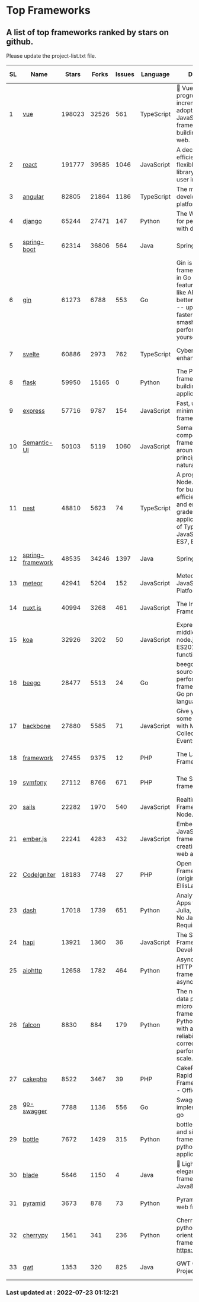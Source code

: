 # Top Frameworks
## A list of top frameworks ranked by stars on github.  
Please update the project-list.txt file.

| SL| Name  | Stars| Forks| Issues | Language | Description | Last Commit |
| --| ------| -----| ---- | ------ | -------- | ----------- | ----------- |
| 1 | [vue](https://github.com/vuejs/vue) | 198023 | 32526 | 561 | TypeScript | 🖖 Vue.js is a progressive, incrementally-adoptable JavaScript framework for building UI on the web. | 2022-07-22 03:24:39 |
| 2 | [react](https://github.com/facebook/react) | 191777 | 39585 | 1046 | JavaScript | A declarative, efficient, and flexible JavaScript library for building user interfaces. | 2022-07-22 15:24:49 |
| 3 | [angular](https://github.com/angular/angular) | 82805 | 21864 | 1186 | TypeScript | The modern web developer’s platform | 2022-07-22 18:34:00 |
| 4 | [django](https://github.com/django/django) | 65244 | 27471 | 147 | Python | The Web framework for perfectionists with deadlines. | 2022-07-22 08:09:29 |
| 5 | [spring-boot](https://github.com/spring-projects/spring-boot) | 62314 | 36806 | 564 | Java | Spring Boot | 2022-07-22 18:39:40 |
| 6 | [gin](https://github.com/gin-gonic/gin) | 61273 | 6788 | 553 | Go | Gin is a HTTP web framework written in Go (Golang). It features a Martini-like API with much better performance -- up to 40 times faster. If you need smashing performance, get yourself some Gin. | 2022-07-05 01:58:06 |
| 7 | [svelte](https://github.com/sveltejs/svelte) | 60886 | 2973 | 762 | TypeScript | Cybernetically enhanced web apps | 2022-07-19 16:02:40 |
| 8 | [flask](https://github.com/pallets/flask) | 59950 | 15165 | 0 | Python | The Python micro framework for building web applications. | 2022-07-14 21:17:38 |
| 9 | [express](https://github.com/expressjs/express) | 57716 | 9787 | 154 | JavaScript | Fast, unopinionated, minimalist web framework for node. | 2022-05-20 15:57:37 |
| 10 | [Semantic-UI](https://github.com/Semantic-Org/Semantic-UI) | 50103 | 5119 | 1060 | JavaScript | Semantic is a UI component framework based around useful principles from natural language. | 2018-10-21 20:59:02 |
| 11 | [nest](https://github.com/nestjs/nest) | 48810 | 5623 | 74 | TypeScript | A progressive Node.js framework for building efficient, scalable, and enterprise-grade server-side applications on top of TypeScript & JavaScript (ES6, ES7, ES8) 🚀 | 2022-07-21 07:52:57 |
| 12 | [spring-framework](https://github.com/spring-projects/spring-framework) | 48535 | 34246 | 1397 | Java | Spring Framework | 2022-07-22 14:15:55 |
| 13 | [meteor](https://github.com/meteor/meteor) | 42941 | 5204 | 152 | JavaScript | Meteor, the JavaScript App Platform | 2022-07-18 13:44:14 |
| 14 | [nuxt.js](https://github.com/nuxt/nuxt.js) | 40994 | 3268 | 461 | JavaScript | The Intuitive Vue(2) Framework | 2022-07-12 08:43:35 |
| 15 | [koa](https://github.com/koajs/koa) | 32926 | 3202 | 50 | JavaScript | Expressive middleware for node.js using ES2017 async functions | 2022-07-13 16:11:33 |
| 16 | [beego](https://github.com/beego/beego) | 28477 | 5513 | 24 | Go | beego is an open-source, high-performance web framework for the Go programming language. | 2022-07-19 13:52:40 |
| 17 | [backbone](https://github.com/jashkenas/backbone) | 27880 | 5585 | 71 | JavaScript | Give your JS App some Backbone with Models, Views, Collections, and Events | 2022-04-26 12:19:45 |
| 18 | [framework](https://github.com/laravel/framework) | 27455 | 9375 | 12 | PHP | The Laravel Framework. | 2022-07-22 16:17:42 |
| 19 | [symfony](https://github.com/symfony/symfony) | 27112 | 8766 | 671 | PHP | The Symfony PHP framework | 2022-07-22 16:23:13 |
| 20 | [sails](https://github.com/balderdashy/sails) | 22282 | 1970 | 540 | JavaScript | Realtime MVC Framework for Node.js | 2022-05-27 21:40:10 |
| 21 | [ember.js](https://github.com/emberjs/ember.js) | 22241 | 4283 | 432 | JavaScript | Ember.js - A JavaScript framework for creating ambitious web applications | 2022-07-15 08:57:53 |
| 22 | [CodeIgniter](https://github.com/bcit-ci/CodeIgniter) | 18183 | 7748 | 27 | PHP | Open Source PHP Framework (originally from EllisLab) | 2022-06-27 19:12:41 |
| 23 | [dash](https://github.com/plotly/dash) | 17018 | 1739 | 651 | Python | Analytical Web Apps for Python, R, Julia, and Jupyter. No JavaScript Required. | 2022-07-21 13:14:03 |
| 24 | [hapi](https://github.com/hapijs/hapi) | 13921 | 1360 | 36 | JavaScript | The Simple, Secure Framework Developers Trust | 2022-06-13 17:44:05 |
| 25 | [aiohttp](https://github.com/aio-libs/aiohttp) | 12658 | 1782 | 464 | Python | Asynchronous HTTP client/server framework for asyncio and Python | 2022-07-22 21:46:17 |
| 26 | [falcon](https://github.com/falconry/falcon) | 8830 | 884 | 179 | Python | The no-magic web data plane API and microservices framework for Python developers, with a focus on reliability, correctness, and performance at scale. | 2022-06-27 20:23:03 |
| 27 | [cakephp](https://github.com/cakephp/cakephp) | 8522 | 3467 | 39 | PHP | CakePHP: The Rapid Development Framework for PHP - Official Repository | 2022-07-22 05:18:10 |
| 28 | [go-swagger](https://github.com/go-swagger/go-swagger) | 7788 | 1136 | 556 | Go | Swagger 2.0 implementation for go | 2022-06-14 15:48:24 |
| 29 | [bottle](https://github.com/bottlepy/bottle) | 7672 | 1429 | 315 | Python | bottle.py is a fast and simple micro-framework for python web-applications. | 2022-06-29 07:36:57 |
| 30 | [blade](https://github.com/lets-blade/blade) | 5646 | 1150 | 4 | Java | :rocket: Lightning fast and elegant mvc framework for Java8 | 2022-05-10 12:38:06 |
| 31 | [pyramid](https://github.com/Pylons/pyramid) | 3673 | 878 | 73 | Python | Pyramid - A Python web framework | 2022-03-13 22:49:13 |
| 32 | [cherrypy](https://github.com/cherrypy/cherrypy) | 1561 | 341 | 236 | Python | CherryPy is a pythonic, object-oriented HTTP framework.      https://cherrypy.dev | 2022-07-17 20:36:25 |
| 33 | [gwt](https://github.com/gwtproject/gwt) | 1353 | 320 | 825 | Java | GWT Open Source Project | 2022-07-16 16:37:40 |

### Last updated at : 2022-07-23 01:12:21
